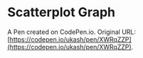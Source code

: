 # Scatterplot Graph

A Pen created on CodePen.io. Original URL: [https://codepen.io/ukash/pen/XWRqZZP](https://codepen.io/ukash/pen/XWRqZZP).


